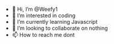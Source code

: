 - 👋 Hi, I’m @Weefy1
- 👀 I’m interested in coding
- 🌱 I’m currently learning Javascript
- 💞️ I’m looking to collaborate on nothing
- 📫 How to reach me dont

<!---
Weefy1/Weefy1 is a ✨ special ✨ repository because its `README.md` (this file) appears on your GitHub profile.
You can click the Preview link to take a look at your changes.
--->
